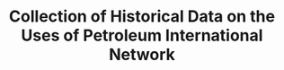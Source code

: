 ---
cost: None
description: ' The research project CH.DUPIN (Collection of Historical Data on the
  Uses of Petroleum International Network) aims at gathering historical data on oil
  consumption for many countries.


  The current dataset contains yearly information on oil consumption, oil consumption
  per capita and oil consumption per unit of GDP for 16 OECD countries from 1890.'
last_edit: 08/16/2021, 14:36:05
location: http://www.longtermproductivity.com/chdupin/
maintained_by: Antonin Bergeaud
record_creation_timestamp: 08/16/2021, 14:36:05
shortname: uses_of_petroleum
tags:
- petroleum
- oil consumption
terms_of_use: 'You are free to use the data for non-commercial use. We only ask you
  to cite the associated articles:

  Oil data: Bergeaud and Lepetit (2020): Research program CH.DUPIN, a short note (link)

  GDP data: Bergeaud, A., Cette, G. and Lecat, R. (2016): "Productivity Trends in
  Advanced Countries between 1890 and 2012," Review of Income and Wealth, vol. 62(3),
  pages 420–444.'
timeframe: 1890-2012
title: Collection of Historical Data on the Uses of Petroleum International Network
uuid: 410dd9de-2520-4f57-a409-0ade7ec11b65
---